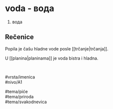 # voda - вода

1. вода

## Rečenice

Popila je čašu hladne vode posle [[trčanje|trčanja]].

U [[planina|planinama]] je voda bistra i hladna.

<br>

#vrsta/imenica  
#nivo/A1  

#tema/piće  
#tema/priroda  
#tema/svakodnevica  
